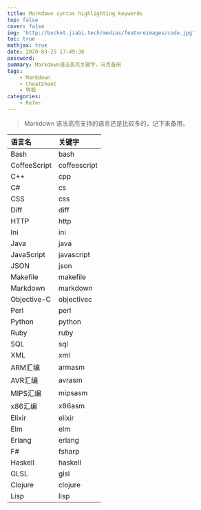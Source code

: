 ```yaml
---
title: Markdown syntax highlighting keywords
top: false
cover: false
img: 'http://bucket.jiabi.tech/medias/featureimages/code.jpg'
toc: true
mathjax: true
date: 2020-03-25 17:49:38
password:
summary: Markdown语法高亮关键字，马克备用
tags: 
    - Markdown
    - CheatSheet
    - 转载
categories:
    - Refer
---
```


> Markdown 语法高亮支持的语言还是比较多的，记下来备用。

|   语言名    |   关键字    |
|   :----   |  :-------- |
Bash  |  bash
CoffeeScript  |  coffeescript
C++  |  cpp
C#  |  cs
CSS  |  css
Diff  |  diff
HTTP  |  http
Ini  |  ini
Java  |  java
JavaScript  |  javascript
JSON  |  json
Makefile  |  makefile
Markdown  |  markdown
Objective-C  |  objectivec
Perl  |  perl
Python  |  python
Ruby  |  ruby
SQL  |  sql
XML  |  xml
ARM汇编  |  armasm
AVR汇编  |  avrasm
MIPS汇编  |  mipsasm
x86汇编  |  x86asm
Elixir  |  elixir
Elm  |  elm
Erlang  |  erlang
F#  |  fsharp
Haskell  |  haskell
GLSL  |  glsl
Clojure  |  clojure
Lisp  |  lisp